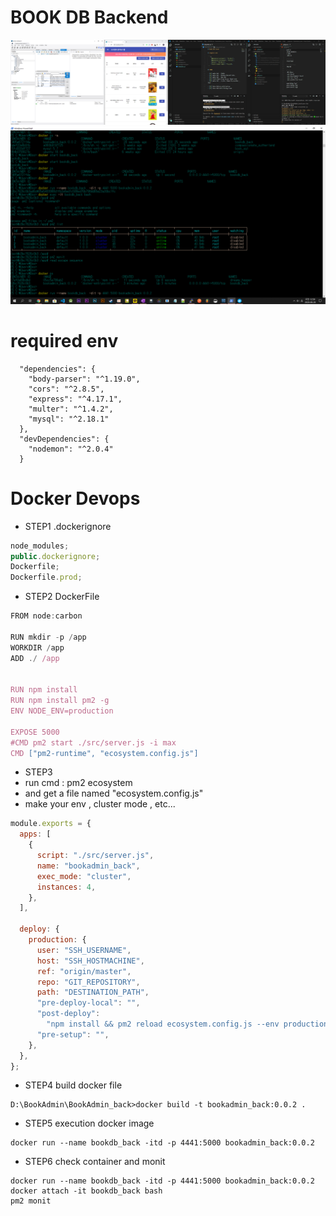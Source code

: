# BOOK DB Backend

![ex](./img/오픈sw중간고사.png)
![ex](./img/캡처_2020_06_20_00_59_41_165.png)

# required env

```
  "dependencies": {
    "body-parser": "^1.19.0",
    "cors": "^2.8.5",
    "express": "^4.17.1",
    "multer": "^1.4.2",
    "mysql": "^2.18.1"
  },
  "devDependencies": {
    "nodemon": "^2.0.4"
  }
```

# Docker Devops

- STEP1 .dockerignore

```js
node_modules;
public.dockerignore;
Dockerfile;
Dockerfile.prod;
```

- STEP2 DockerFile

```js
FROM node:carbon

RUN mkdir -p /app
WORKDIR /app
ADD ./ /app


RUN npm install
RUN npm install pm2 -g
ENV NODE_ENV=production

EXPOSE 5000
#CMD pm2 start ./src/server.js -i max
CMD ["pm2-runtime", "ecosystem.config.js"]
```

- STEP3
- run cmd : pm2 ecosystem
- and get a file named "ecosystem.config.js"
- make your env , cluster mode , etc...

```js
module.exports = {
  apps: [
    {
      script: "./src/server.js",
      name: "bookadmin_back",
      exec_mode: "cluster",
      instances: 4,
    },
  ],

  deploy: {
    production: {
      user: "SSH_USERNAME",
      host: "SSH_HOSTMACHINE",
      ref: "origin/master",
      repo: "GIT_REPOSITORY",
      path: "DESTINATION_PATH",
      "pre-deploy-local": "",
      "post-deploy":
        "npm install && pm2 reload ecosystem.config.js --env production",
      "pre-setup": "",
    },
  },
};
```

- STEP4 build docker file

```
D:\BookAdmin\BookAdmin_back>docker build -t bookadmin_back:0.0.2 .
```

- STEP5 execution docker image

```
docker run --name bookdb_back -itd -p 4441:5000 bookadmin_back:0.0.2

```

- STEP6 check container and monit

```
docker run --name bookdb_back -itd -p 4441:5000 bookadmin_back:0.0.2
docker attach -it bookdb_back bash
pm2 monit
```
